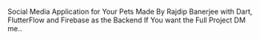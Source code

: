 Social Media Application for Your Pets
Made By Rajdip Banerjee with Dart, FlutterFlow and Firebase as the Backend
If You want the Full Project DM me..
